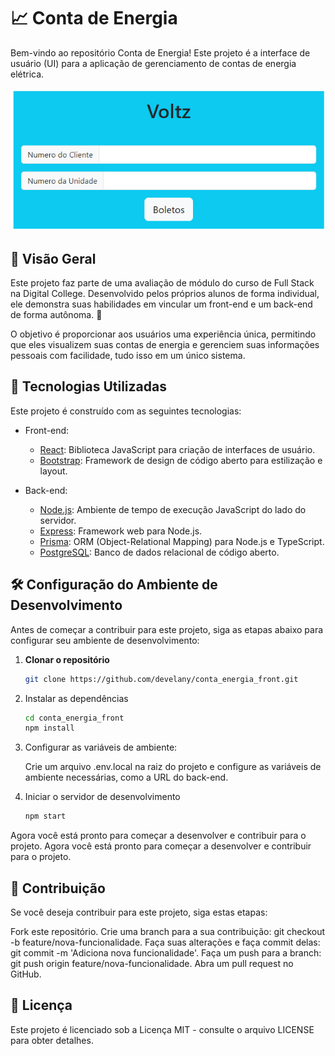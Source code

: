 # 📈 Conta de Energia

Bem-vindo ao repositório Conta de Energia! Este projeto é a interface de usuário (UI) para a aplicação de gerenciamento de contas de energia elétrica.

![Imagem de Demonstração](./public/Captura%20de%20tela%202023-10-02%20134428.png)

## 🌟 Visão Geral

Este projeto faz parte de uma avaliação de módulo do curso de Full Stack na Digital College. Desenvolvido pelos próprios alunos de forma individual, ele demonstra suas habilidades em vincular um front-end e um back-end de forma autônoma. 🚀

O objetivo é proporcionar aos usuários uma experiência única, permitindo que eles visualizem suas contas de energia e gerenciem suas informações pessoais com facilidade, tudo isso em um único sistema.

## 🔧 Tecnologias Utilizadas

Este projeto é construído com as seguintes tecnologias:

- Front-end:
  - [React](https://reactjs.org/): Biblioteca JavaScript para criação de interfaces de usuário.
  - [Bootstrap](https://getbootstrap.com/): Framework de design de código aberto para estilização e layout.
  
  
- Back-end:
  - [Node.js](https://nodejs.org/): Ambiente de tempo de execução JavaScript do lado do servidor.
  - [Express](https://expressjs.com/): Framework web para Node.js.
  - [Prisma](https://www.prisma.io/): ORM (Object-Relational Mapping) para Node.js e TypeScript.
  - [PostgreSQL](https://www.postgresql.org/): Banco de dados relacional de código aberto.

## 🛠️ Configuração do Ambiente de Desenvolvimento

Antes de começar a contribuir para este projeto, siga as etapas abaixo para configurar seu ambiente de desenvolvimento:

1. **Clonar o repositório**

   ```bash
   git clone https://github.com/develany/conta_energia_front.git

2. Instalar as dependências

   ```bash
   cd conta_energia_front
   npm install

3. Configurar as variáveis de ambiente:
   
   Crie um arquivo .env.local na raiz do projeto e configure as variáveis de ambiente necessárias, como a URL do back-end.

4. Iniciar o servidor de desenvolvimento

      ```bash
   npm start

Agora você está pronto para começar a desenvolver e contribuir para o projeto.
Agora você está pronto para começar a desenvolver e contribuir para o projeto.

##  🤝 Contribuição

Se você deseja contribuir para este projeto, siga estas etapas:

Fork este repositório.
Crie uma branch para a sua contribuição: git checkout -b feature/nova-funcionalidade.
Faça suas alterações e faça commit delas: git commit -m 'Adiciona nova funcionalidade'.
Faça um push para a branch: git push origin feature/nova-funcionalidade.
Abra um pull request no GitHub.

## 📄 Licença

Este projeto é licenciado sob a Licença MIT - consulte o arquivo LICENSE para obter detalhes.
